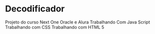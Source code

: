﻿# Decodificador
Projeto do curso Next One Oracle e Alura
Trabalhando Com Java Script
Trabalhando com CSS
Trabalhando com HTML 5
